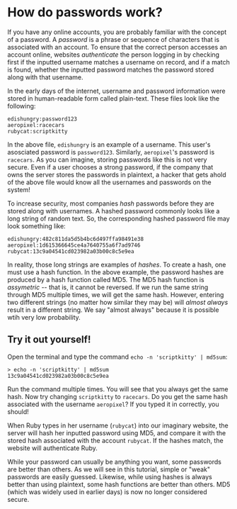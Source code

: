 # How do passwords work?

If you have any online accounts, you are probably familiar with the concept of a password. 
A _password_ is a phrase or sequence of characters that is associated with an account. To 
ensure that the correct person accesses an account online, websites _authenticate_ the person 
logging in by checking first if the inputted username matches a username on record, and if a match 
is found, whether the inputted password matches the password stored along with that username.

In the early days of the internet, username and password information were stored in human-readable 
form called plain-text. These files look like the following:
```
edishungry:password123
aeropixel:racecars
rubycat:scriptkitty
```

In the above file, `edishungry` is an example of a username. This user's asosciated password is 
`password123`. Similarly, `aeropixel`'s password is `racecars`. As you can imagine, storing passwords 
like this is not very secure. Even if a user chooses a strong password, if the company that 
owns the server stores the passwords in plaintext, a hacker that gets ahold of the above file would 
know all the usernames and passwords on the system!

To increase security, most companies _hash_ passwords before they are stored along with usernames. 
A hashed password commonly looks like a long string of random text. So, the corresponding hashed 
password file may look something like:

```
edishungry:482c811da5d5b4bc6d497ffa98491e38
aeropixel:1d615366645ce4a7640755a6f7ad9746
rubycat:13c9a04541cd023982a03b00c8c5e9ea
```

In reality, those long strings are examples of _hashes_. To create a hash, one must use a hash function. 
In the above example, the password hashes are produced by a hash function called MD5. The MD5 hash 
function is _assymetric_ -- that is, it cannot be reversed. If we run the same string 
through MD5 multiple times, we will get the same hash. However, entering two different strings 
(no matter how similar they may be) will _almost always_ result in a different string. We say 
"almost always" because it is possible wtih very low probability. 


## Try it out yourself!
Open the terminal and type the command `echo -n 'scriptkitty' | md5sum`:

```
> echo -n 'scriptkitty' | md5sum
13c9a04541cd023982a03b00c8c5e9ea
```

Run the command multiple times. You will see that you always get the same hash. Now try changing 
`scriptkitty` to `racecars`. Do you get the same hash associated with the username `aeropixel`? 
If you typed it in correctly, you should!

When Ruby types in her username (`rubycat`) into our imaginary website, the server will hash 
her inputted password using MD5, and compare it with the stored hash associated with the 
account `rubycat`. If the hashes match, the website will authenticate Ruby. 

While your password can usually be anything you want, some passwords are better than others. 
As we will see in this tutorial, simple or "weak" passwords are easily guessed. Likewise, 
while using hashes is always better than using plaintext, some hash functions are better than others. 
MD5 (which was widely used in earlier days) is now no longer considered secure. 